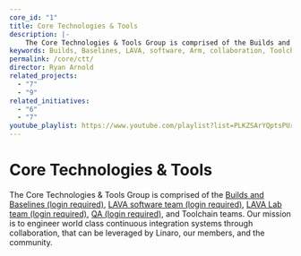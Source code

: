 ```yaml
---
core_id: "1"
title: Core Technologies & Tools
description: |-
    The Core Technologies & Tools Group is comprised of the Builds and Baselines, LAVA software team, LAVA Lab team, QA and Toolchain teams.
keywords: Builds, Baselines, LAVA, software, Arm, collaboration, Toolchain, Continuous Integration, CI
permalink: /core/ctt/
director: Ryan Arnold
related_projects:
  - "7"
  - "9"
related_initiatives:
  - "6"
  - "7"
youtube_playlist: https://www.youtube.com/playlist?list=PLKZSArYQptsPUr5SKVE9So5Y571DWSU4Y
---
```

# Core Technologies & Tools

The Core Technologies & Tools Group is comprised of the [Builds and Baselines (login required)](https://support.linaro.org/home), [LAVA software team (login required)](https://wiki.linaro.org/LAVA), [LAVA Lab team (login required)](https://wiki.linaro.org/%22https%3A//collaborate.linaro.org/pages/viewpage.action%3Ftitle%3DLinaro%2BLAB%26spaceKey%3DEP), [QA (login required)](https://collaborate.linaro.org/pages/viewpage.action?pageId=47841921), and Toolchain teams. Our mission is to engineer world class continuous integration systems through collaboration, that can be leveraged by Linaro, our members, and the community.
